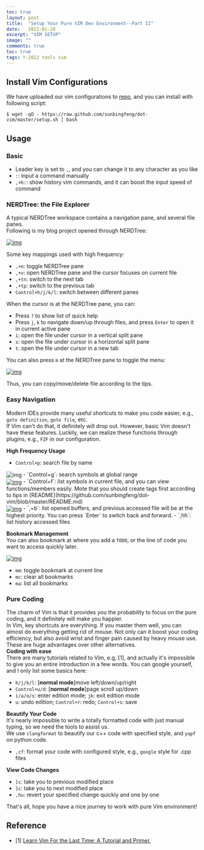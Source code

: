 ```yaml
---
toc: true
layout: post
title:  "Setup Your Pure VIM Dev Environment--Part II"
date:   2022-01-28
excerpt: "VIM SETUP"
image: ""
comments: true
toc: true
tags: Y-2022 tools vim
---
```


## Install Vim Configurations<br>
We have uploaded our vim configurations to [repo](https://github.com/sunbingfeng/dot-vim), and you can install with following script:
```shell
$ wget -qO - https://raw.github.com/sunbingfeng/dot-vim/master/setup.sh | bash
```

## Usage<br>

### Basic<br>
- Leader key is set to `,`, and you can change it to any character as you like
- `:`: input a command manually
- `,+h:`: show history vim commands, and it can boost the input speed of command

### NERDTree: the File Explorer<br>
A typical NERDTree workspace contains a navigation pane, and several file panes.<br>
Following is my blog project opened through NERDTree:<br>

<a href="{{ site.url }}/images/nerdtree_split.webp" target="_blank"><img src="{{ site.url }}/images/nerdtree_split.webp"  alt="img" align="center"/></a>

Some key mappings used with high frequency:<br>
- `,+n`: toggle NERDTree pane
- `,+v`: open NERDTree pane and the cursor focuses on current file
- `,+tn`: switch to the next tab
- `,+tp`: switch to the previous tab
- `Control+h/j/k/l`: switch between different panes

When the cursor is at the NERDTree pane, you can:<br>
- Press `?` to show list of quick help
- Press `j`, `k` to navigate down/up through files, and press `Enter` to open it in current active pane
- `i`: open the file under cursor in a vertical split pane
- `s`: open the file under cursor in a horizontal split pane
- `t`: open the file under cursor in a new tab

You can also press `m` at the NERDTree pane to toggle the menu:

<a href="{{ site.url }}/images/nerdtree_menu.webp" target="_blank"><img src="{{ site.url }}/images/nerdtree_menu.webp"  alt="img" align="center"/></a>

Thus, you can copy/move/delete file according to the tips.

### Easy Navigation<br>
Modern IDEs provide many useful shortcuts to make you code easier, e.g., `goto definition`, `goto file`, etc.<br>
If Vim can't do that, it definitely will drop out. However, basic Vim doesn't have these features. Luckily, we can realize these functions through plugins, e.g., `FZF` in our configuration.

**High Frequency Usage**<br>
- `Control+p`: search file by name<br>
<img src="{{ site.url }}/images/fzf_goto_file.webp"  alt="img" align="center"/>
- `Control+g`: search symbols at global range<br>
<a href="{{ site.url }}/images/fzf_search_symbols.webp" target="_blank"><img src="{{ site.url }}/images/fzf_search_symbols.webp"  alt="img" align="center"/></a>
- `Control+f`: list symbols in current file, and you can view functions/members easily. Mote that you should create tags first according to tips in [README](https://github.com/sunbingfeng/dot-vim/blob/master/README.md)<br>
<a href="{{ site.url }}/images/fzf_list_tags.webp" target="_blank"><img src="{{ site.url }}/images/fzf_list_tags.webp"  alt="img" align="center"/></a>
- `,+b`: list opened buffers, and previous accessed file will be at the highest priority. You can press `Enter` to switch back and forward.
- `,hh`: list history accessed files

**Bookmark Management**<br>
You can also bookmark at where you add a `TODO`, or the line of code you want to access quickly later.<br>

<a href="{{ site.url }}/images/bookmark.webp" target="_blank"><img src="{{ site.url }}/images/bookmark.webp"  alt="img" align="center"/></a>
- `mm`: toggle bookmark at current line
- `mc`: clear all bookmarks
- `ma`: list all bookmarks

### Pure Coding
The charm of Vim is that it provides you the probability to focus on the pure coding, and it definitely will make you happier.<br>
In Vim, key shortcuts are everything. If you master them well, you can almost do everything getting rid of mouse. Not only can it boost your coding efficiency, but also avoid wrist and finger pain caused by heavy mouse use. These are huge advantages over other alternatives.<br>
**Coding with ease**<br>
There are many tutorials related to Vim, e.g, [1], and actually it's impossible to give you an entire introduction in a few words. You can google yourself, and I only list some basics here:<br>
- `h/j/k/l`: [**normal mode**]move left/down/up/right
- `Control+u/d`: [**normal mode**]page scroll up/down
- `i/a/o/s`: enter edition mode; `jk`: exit edition mode
- `u`: undo edition; `Control+r`: redo; `Control+s`: save

**Beautify Your Code**<br>
It's nearly impossible to write a totally formatted code with just manual typing, so we need the tools to assist us.<br>
We use `clangformat` to beautify our c++ code with specified style, and `yapf` on python code.<br>
- `,cf`: format your code with configured style, e.g., `google` style for .cpp files

**View Code Changes**<br>
- `[c`: take you to previous modified place
- `]c`: take you to next modified place
- `,hu`: revert your specified change quickly and one by one

That's all, hope you have a nice journey to work with pure Vim environment!

## Reference<br>
- [1] [Learn Vim For the Last Time: A Tutorial and Primer.](https://danielmiessler.com/study/vim/)

